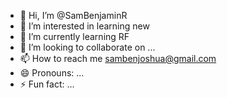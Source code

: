- 👋 Hi, I’m @SamBenjaminR
- 👀 I’m interested in learning new
- 🌱 I’m currently learning RF
- 💞️ I’m looking to collaborate on ...
- 📫 How to reach me sambenjoshua@gmail.com
- 😄 Pronouns: ...
- ⚡ Fun fact: ...

<!---
SamBenjaminR/SamBenjaminR is a ✨ special ✨ repository because its `README.md` (this file) appears on your GitHub profile.
You can click the Preview link to take a look at your changes.
--->
